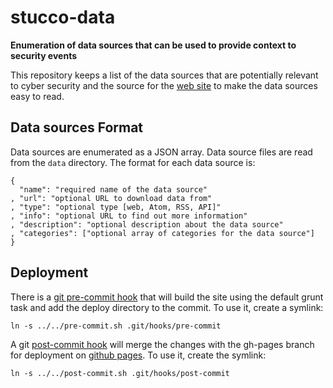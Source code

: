 stucco-data
===========

**Enumeration of data sources that can be used to provide context to security events**

This repository keeps a list of the data sources that are potentially relevant to cyber security and the source for the [web site](http://ornl-visual-analytics.github.com/stucco-data/) to make the data sources easy to read.

## Data sources Format

Data sources are enumerated as a JSON array. Data source files are read from the `data` directory. The format for each data source is:

    {
      "name": "required name of the data source"
    , "url": "optional URL to download data from"
    , "type": "optional type [web, Atom, RSS, API]"
    , "info": "optional URL to find out more information"
    , "description": "optional description about the data source"
    , "categories": ["optional array of categories for the data source"]
    }
    

## Deployment

There is a [git pre-commit hook](http://git-scm.com/book/en/Customizing-Git-Git-Hooks) that will build the site using the default grunt task and add the deploy directory to the commit. To use it, create a symlink:
    
    ln -s ../../pre-commit.sh .git/hooks/pre-commit
    
A git [post-commit hook]() will merge the changes with the gh-pages branch for deployment on [github pages](http://pages.github.com/). To use it, create the symlink:

    ln -s ../../post-commit.sh .git/hooks/post-commit
